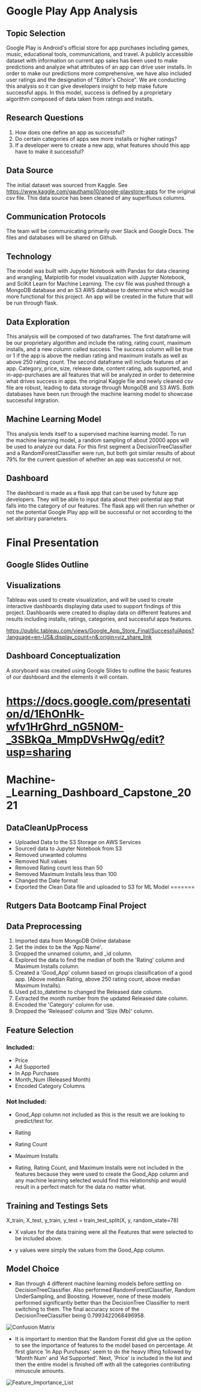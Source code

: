 
# Google Play App Analysis 

## Topic Selection
Google Play  is Android's official store for app purchases including games, music, educational tools, communications, and travel. A publicly accessible dataset with information on current app sales has been used to make predictions and analyze what attributes of an app can drive user installs. In order to make our predictions more comprehensive, we have also included user ratings and the designation of "Editor's Choice".  We are conducting this analysis so it can give developers insight to help make future successful apps. In this model, success is defined by a proprietary algorithm composed of data taken from ratings and installs.

## Research Questions
1. How does one define an app as successful?
2. Do  certain categories of apps see more installs or higher ratings?
3. If a developer were to create a new app, what features should this app have to make it successful? 

## Data Source
The initial dataset was sourced from Kaggle. See https://www.kaggle.com/gauthamp10/google-playstore-apps for the original csv file. This data source has been cleaned of any superfluous columns. 

## Communication Protocols
The team will be communicating primarily over Slack and Google Docs. The files and databases will be shared on Github. 

## Technology

The model was built with Jupyter Notebook with Pandas for data cleaning and wrangling, Matplotlib for model visualization with Jupyter Notebook, and SciKit Learn for Machine Learning. The csv file was pushed through a MongoDB database and an S3 AWS database to determine which would be more functional for this project. An app will be created in the future that will be run through flask.   

## Data Exploration
This analysis will be composed of two dataframes. The first dataframe will be our proprietary algorithm and include the rating, rating count, maximum installs, and a new column called success. The success column will be true or 1 if the app is above the median rating and maximum installs as well as above 250 rating count. The second dataframe will include features of an app. Category, price, size, release date, content rating, ads supported, and in-app-purchases are all features that will be analyzed in order to determine what drives success in apps. the original Kaggle file and newly cleaned csv file are robust, leading to data storage through MongoDB and S3 AWS. Both databases have been run through the machine learning model to showcase successful intgration.  

## Machine Learning Model 
This analysis lends itself to a supervised machine learning model. To run the machine learning model, a random sampling of about 20000 apps will be used to analyze our data. For this first segment a DecisionTreeClassifier and a RandomForestClassifier were run, but both got similar results of about 79% for the current question of whether an app was successful or not.  

## Dashboard
The dashboard is made as a flask app that can be used by future app developers. They will be able to input data about their potential app that falls into the category of our features. The flask app will then run whether or not the potential Google Play app will be successful or not according to the set abritrary parameters.  


# Final Presentation 

## Google Slides Outline


## Visualizations

Tableau was used to create visualization, and will be used to create interactive dashboards displaying data used to support findings of this project. Dashboards were created to display data on different features and results including installs, ratings, categories, and successful apps features.

https://public.tableau.com/views/Google_App_Store_Final/SuccessfulApps?:language=en-US&:display_count=n&:origin=viz_share_link

## Dashboard Conceptualization

A storyboard was created using Google Slides to outline the basic features of our dashboard and the elements it will contain.

https://docs.google.com/presentation/d/1EhOnHk-wfv1HrGhrd_nG5N0M-_3SBkQa_MmpDVsHwQg/edit?usp=sharing
=======
# Machine-_Learning_Dashboard_Capstone_2021


## DataCleanUpProcess

- Uploaded Data to the S3 Storage on AWS Services
- Sourced data to Jupyter Notebook from S3
- Removed unwanted columns
- Removed Null values
- Removed Rating count less than 50
- Removed Maximum Installs less than 100
- Changed the Date format 
- Exported the Clean Data file and uploaded to S3 for ML Model 
=======
## Rutgers Data Bootcamp Final Project

## Data Preprocessing

1. Imported data from MongoDB Online database
2. Set the index to be the 'App Name'.
3. Dropped the unnamed column, and _id column.
4. Explored the data to find the median of both the 'Rating' column and Maximum Installs column.
5. Created a 'Good_App' column based on groups classification of a good app. (Above median Rating, above 250 rating count, above median Maximum Installs).
6. Used pd.to_datetime to changed the Released date column.
7. Extracted the month number from the updated Released date column.
8. Encoded the 'Category' column for use.
9. Dropped the 'Released' column and 'Size (Mb)' column.

## Feature Selection

### Included:
- Price
- Ad Supported
- In App Purchases
- Month_Num (Released Month)
- Encoded Category Columns


### Not Included:
- Good_App column not included as this is the result we are looking to predict/test for.
- Rating
- Rating Count
- Maximum Installs

- Rating, Rating Count, and Maximum Installs were not included in the features because they were used to create
the Good_App column and any machine learning selected would find this relationship and would result in a perfect match
for the data no matter what.

## Training and Testings Sets

X_train, X_test, y_train, y_test = train_test_split(X, y, random_state=78)

- X values for the data training were all the Features that were selected to be included above.

- y values were simply the values from the Good_App column.

## Model Choice

- Ran through 4 different machine learning models before settling on DecisionTreeClassifier. Also performed RandomForestClassifier,
Random UnderSampling, and Boosting. However, none of these models performed significantly better than the DecisionTree Classifier to merit
switching to them. The final accuracy score of the DecisionTreeClassifier being 0.7993422068496958.

![Confusion Matrix](https://github.com/Alyssa-Ann/Machine_Learning_Dashboard_Capstone_2021/blob/Machine_Learn/Images/DecisionTreeClassifier_ConfusionMatrix.png)
 
- It is important to mention that the Random Forest did give us the option to see the importance of features to the model based on percentage. At first glance 'In App
Purchases' seem to do the heavy lifting followed by 'Month Num' and 'Ad Supported'. Next, 'Price' is included in the list and then the entire model is finished off with all
the categories contributing minuscule amounts.

![Feature_Importance_List](https://github.com/Alyssa-Ann/Machine_Learning_Dashboard_Capstone_2021/blob/Machine_Learn/Images/Feature_Importance_List.png)


